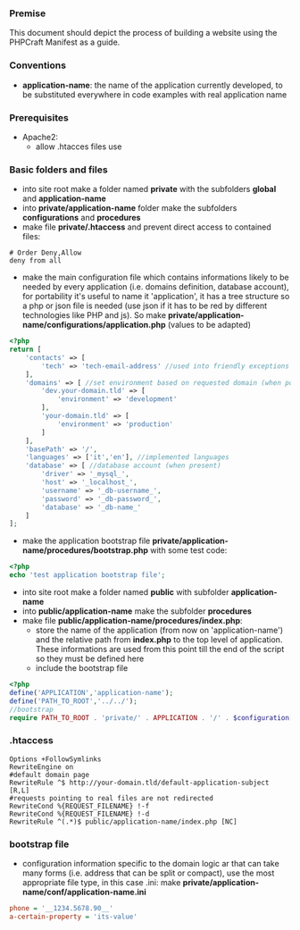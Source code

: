### Premise
This document should depict the process of building a website using the PHPCraft Manifest as a guide.

### Conventions
* __application-name__: the name of the application currently developed, to be substituted everywhere in code examples with real application name

### Prerequisites
* Apache2:
  * allow .htacces files use

### Basic folders and files
* into site root make a folder named __private__ with the subfolders __global__ and __application-name__
* into __private/application-name__ folder make the subfolders __configurations__ and __procedures__
* make file __private/.htaccess__ and prevent direct access to contained files:
```
# Order Deny,Allow
deny from all
```
* make the main configuration file which contains informations likely to be needed by every application (i.e. domains definition, database account), for portability it's useful to name it 'application', it has a tree structure so a php or json file is needed (use json if it has to be red by different technologies like PHP and js).
So make __private/application-name/configurations/application.php__ (values to be adapted)
```php
<?php
return [
    'contacts' => [
        'tech' => 'tech-email-address' //used into friendly exceptions
    ],
    'domains' => [ //set environment based on requested domain (when possible)
        'dev.your-domain.tld' => [
            'environment' => 'development'
        ],
        'your-domain.tld' => [
            'environment' => 'production'
        ]
    ],
    'basePath' => '/',
    'languages' => ['it','en'], //implemented languages
    'database' => [ //database account (when present)
        'driver' => '_mysql_',
        'host' => '_localhost_',
        'username' => '_db-username_',
        'password' => '_db-password_',
        'database' => '_db-name_'
    ]
];
```
* make the application bootstrap file __private/application-name/procedures/bootstrap.php__ with some test code:
```php
<?php
echo 'test application bootstrap file';
```
* into site root make a folder named __public__ with subfolder __application-name__
* into __public/application-name__ make the subfolder __procedures__
* make file __public/application-name/procedures/index.php__:
  * store the name of the application (from now on 'application-name') and the relative path from __index.php__ to the top level of application. These informations are used from this point till the end of the script so they must be defined here
  * include the bootstrap file
```php
<?php
define('APPLICATION','application-name');
define('PATH_TO_ROOT','../../');
//bootstrap
require PATH_TO_ROOT . 'private/' . APPLICATION . '/' . $configuration['domains'][$_SERVER['HTTP_HOST']]['environment'] . '.bootstrap.php';
```
### __.htaccess__
```
Options +FollowSymlinks
RewriteEngine on
#default domain page
RewriteRule ^$ http://your-domain.tld/default-application-subject [R,L]
#requests pointing to real files are not redirected
RewriteCond %{REQUEST_FILENAME} !-f
RewriteCond %{REQUEST_FILENAME} !-d
RewriteRule ^(.*)$ public/application-name/index.php [NC]
```
### bootstrap file

  * configuration information specific to the domain logic ar that can take many forms (i.e. address that can be split or compact), use the most appropriate file type, in this case .ini:
  make __private/application-name/conf/application-name.ini__
  ```ini
phone = '__1234.5678.90__'
a-certain-property = 'its-value'
  ```
